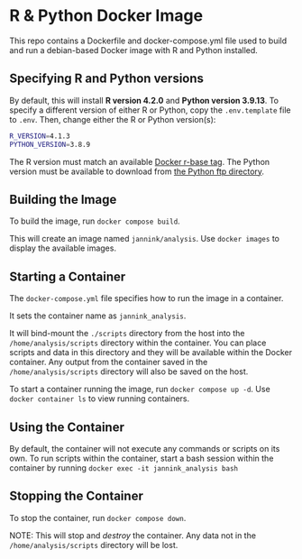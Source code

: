 # R & Python Docker Image

This repo contains a Dockerfile and docker-compose.yml file used to build and run a debian-based Docker image with R and Python installed.

## Specifying R and Python versions

By default, this will install **R version 4.2.0** and **Python version 3.9.13**.  To specify a different version of either R or Python, copy the `.env.template` file to `.env`.  Then, change either the R or Python version(s):

```bash
R_VERSION=4.1.3
PYTHON_VERSION=3.8.9
```

The R version must match an available [Docker r-base tag](https://hub.docker.com/_/r-base?tab=tags).  The Python version must be available to download from [the Python ftp directory](https://www.python.org/ftp/python/).

## Building the Image

To build the image, run `docker compose build`.  

This will create an image named `jannink/analysis`.  Use `docker images` to display the available images.

## Starting a Container

The `docker-compose.yml` file specifies how to run the image in a container.

It sets the container name as `jannink_analysis`.

It will bind-mount the `./scripts` directory from the host into the `/home/analysis/scripts` directory within the container.  You can place scripts and data in this directory and they will be available within the Docker container.  Any output from the container saved in the `/home/analysis/scripts` directory will also be saved on the host.

To start a container running the image, run `docker compose up -d`.  Use `docker container ls` to view running containers.

## Using the Container

By default, the container will not execute any commands or scripts on its own.  To run scripts within the container, start a bash session within the container by running `docker exec -it jannink_analysis bash`

## Stopping the Container

To stop the container, run `docker compose down`.

NOTE:  This will stop and *destroy* the container.  Any data not in the `/home/analysis/scripts` directory will be lost.
